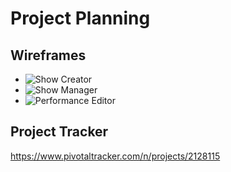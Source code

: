 # Project Planning

## Wireframes

<!-- (Include at least 3 wireframes here, adding images or files to your the repository as necessary. Format them as a bulleted/unordered list with links to the files.) -->

* ![Show Creator](/showcreator.jpg)
* ![Show Manager](/showmanager.jpg)
* ![Performance Editor](/performanceeditor.jpg)

## Project Tracker

<!-- (Include a link to your public Pivotal Tracker project. Be sure you have user stories added for at least your first 2-week sprint.) -->

https://www.pivotaltracker.com/n/projects/2128115
